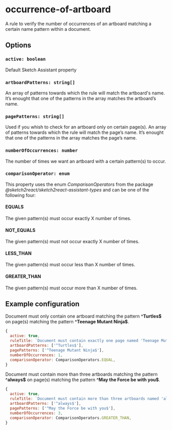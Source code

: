 # occurrence-of-artboard

A rule to verify the number of occurrences of an artboard matching a certain name pattern within a
document.

## Options

### `active: boolean`

Default Sketch Assistant property

### `artboardPatterns: string[]`

An array of patterns towards which the rule will match the artboard's name. It’s enought that one of
the patterns in the array matches the artboard’s name.

### `pagePatterns: string[]`

Used if you whish to check for an artboard only on certain page(s). An array of patterns towards
which the rule will match the page’s name. It’s enought that one of the patterns in the array
matches the page’s name.

### `numberOfOccurrences: number`

The number of times we want an artboard with a certain pattern(s) to occur.

### `comparisonOperator: enum`

This property uses the enum _ComparisonOperators_ from the package
_@sketch2react/sketch2react-assistant-types_ and can be one of the following four:

#### EQUALS

The given pattern(s) must occur exactly X number of times.

#### NOT_EQUALS

The given pattern(s) must not occur exactly X number of times.

#### LESS_THAN

The given pattern(s) must occur less than X number of times.

#### GREATER_THAN

The given pattern(s) must occur more than X number of times.

## Example configuration

Document must only contain one artboard matching the pattern **^Turtles\$** on page(s) matching the
pattern **^Teenage Mutant Ninja\$**.

```javascript
{
  active: true,
  ruleTitle: `Document must contain exactly one page named 'Teenage Mutant Ninja' with an artboard named 'Turtles'`,
  artboardPatterns: ['^Turtles$'],
  pagePatterns: ['^Teenage Mutant Ninja$'],
  numberOfOccurrences: 1,
  comparisonOperator: ComparisonOperators.EQUAL,
}
```

Document must contain more than three artboards matching the pattern **^always\$** on page(s)
matching the pattern **^May the Force be with you\$**.

```javascript
{
  active: true,
  ruleTitle: `Document must contain more than three artboards named 'always' on page(s) named 'May the Force be with you'`,
  artboardPatterns: ['^always$'],
  pagePatterns: ['^May the Force be with you$'],
  numberOfOccurrences: 3,
  comparisonOperator: ComparisonOperators.GREATER_THAN,
}
```
